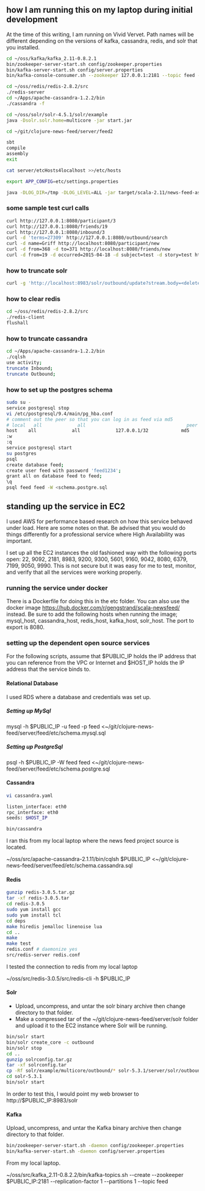 ## how I am running this on my laptop during initial development

At the time of this writing, I am running on Vivid Vervet. Path names will be different depending on the versions of kafka, cassandra, redis, and solr that you installed.

```bash
cd ~/oss/kafka/kafka_2.11-0.8.2.1
bin/zookeeper-server-start.sh config/zookeeper.properties
bin/kafka-server-start.sh config/server.properties
bin/kafka-console-consumer.sh --zookeeper 127.0.0.1:2181 --topic feed --from-beginning

cd ~/oss/redis/redis-2.8.2/src
./redis-server
cd ~/Apps/apache-cassandra-1.2.2/bin
./cassandra -f

cd ~/oss/solr/solr-4.5.1/solr/example
java -Dsolr.solr.home=multicore -jar start.jar

cd ~/git/clojure-news-feed/server/feed2

sbt
compile
assembly
exit

cat server/etcHosts4localhost >>/etc/hosts 

export APP_CONFIG=etc/settings.properties

java -DLOG_DIR=/tmp -DLOG_LEVEL=ALL -jar target/scala-2.11/news-feed-assembly-0.1.0-SNAPSHOT.jar
```

### some sample test curl calls

```bash
curl http://127.0.0.1:8080/participant/3
curl http://127.0.0.1:8080/friends/19
curl http://127.0.0.1:8080/inbound/3
curl -d 'terms=27309' http://127.0.0.1:8080/outbound/search
curl -d name=Griff http://localhost:8080/participant/new
curl -d from=368 -d to=371 http://localhost:8080/friends/new
curl -d from=19 -d occurred=2015-04-18 -d subject=test -d story=test http://localhost:8080/outbound/new
```

### how to truncate solr

```bash
curl -g 'http://localhost:8983/solr/outbound/update?stream.body=<delete><query>*:*</query></delete>&commit=true'
```

### how to clear redis

```bash
cd ~/oss/redis/redis-2.8.2/src
./redis-client
flushall
```

### how to truncate cassandra

```bash
cd ~/Apps/apache-cassandra-1.2.2/bin
./cqlsh
use activity;
truncate Inbound;
truncate Outbound;
```

### how to set up the postgres schema

```bash
sudo su -
service postgresql stop
vi /etc/postgresql/9.4/main/pg_hba.conf
# comment out the peer so that you can log in as feed via md5
# local   all             all                                     peer
host    all             all             127.0.0.1/32            md5
:w
:q
service postgresql start
su postgres
psql
create database feed;
create user feed with password 'feed1234';
grant all on database feed to feed;
\q
psql feed feed -W <schema.postgre.sql
```

## standing up the service in EC2

I used AWS for performance based research on how this service behaved under load. Here are some notes on that. Be advised that you would do things differently for a professional service where High Availability was important.

I set up all the EC2 instances the old fashioned way with the following ports open: 22, 9092, 2181, 8983, 9200, 9300, 5601, 9160, 9042, 8080, 6379, 7199, 9050, 9990. This is not secure but it was easy for me to test, monitor, and verify that all the services were working properly.

### running the service under docker

There is a Dockerfile for doing this in the etc folder. You can also use the docker image https://hub.docker.com/r/gengstrand/scala-newsfeed/ instead. Be sure to add the following hosts when running the image; mysql_host, cassandra_host, redis_host, kafka_host, solr_host. The port to export is 8080.

### setting up the dependent open source services

For the following scripts, assume that $PUBLIC_IP holds the IP address that you can reference from the VPC or Internet and $HOST_IP holds the IP address that the service binds to.

#### Relational Database

I used RDS where a database and credentials was set up.

##### Setting up MySql

mysql -h $PUBLIC_IP -u feed -p feed <~/git/clojure-news-feed/server/feed/etc/schema.mysql.sql

##### Setting up PostgreSql

psql -h $PUBLIC_IP -W feed feed <~/git/clojure-news-feed/server/feed/etc/schema.postgre.sql

#### Cassandra

```bash
vi cassandra.yaml

listen_interface: eth0
rpc_interface: eth0
seeds: $HOST_IP

bin/cassandra
```

I ran this from my local laptop where the news feed project source is located.

~/oss/src/apache-cassandra-2.1.11/bin/cqlsh $PUBLIC_IP <~/git/clojure-news-feed/server/feed/etc/schema.cassandra.sql

#### Redis

```bash
gunzip redis-3.0.5.tar.gz 
tar -xf redis-3.0.5.tar 
cd redis-3.0.5
sudo yum install gcc
sudo yum install tcl
cd deps
make hiredis jemalloc linenoise lua
cd ..
make
make test
redis.conf # daemonize yes
src/redis-server redis.conf
```

I tested the connection to redis from my local laptop 

~/oss/src/redis-3.0.5/src/redis-cli -h $PUBLIC_IP

#### Solr

* Upload, uncompress, and untar the solr binary archive then change directory to that folder.
* Make a compressed tar of the ~/git/clojure-news-feed/server/solr folder and upload it to the EC2 instance where Solr will be running.

```bash
bin/solr start
bin/solr create_core -c outbound
bin/solr stop
cd ..
gunzip solrconfig.tar.gz 
tar -xf solrconfig.tar 
cp -Rf solr/example/multicore/outbound/* solr-5.3.1/server/solr/outbound
cd solr-5.3.1
bin/solr start
```

In order to test this, I would point my web browser to http://$PUBLIC_IP:8983/solr

#### Kafka

Upload, uncompress, and untar the Kafka binary archive then change directory to that folder.

```bash
bin/zookeeper-server-start.sh -daemon config/zookeeper.properties
bin/kafka-server-start.sh -daemon config/server.properties
```

From my local laptop.

~/oss/src/kafka_2.11-0.8.2.2/bin/kafka-topics.sh --create --zookeeper $PUBLIC_IP:2181 --replication-factor 1 --partitions 1 --topic feed
